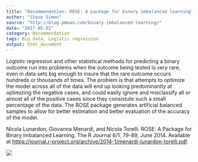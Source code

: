 ```yaml
---
title: "Recommendation: ROSE: A package for binary imbalanced learning"
author: "Steve Simon"
source: "http://blog.pmean.com/binary-imbalanced-learning/"
date: "2017-05-02"
category: Recommendation
tags: Big data, Logistic regression
output: html_document
---
```


Logistic regression and other statistical methods for predicting a
binary outcome run into problems when the outcome being tested is very
rare, even in data sets big enough to insure that the rare outcome
occurs hundreds or thousands of times. The problem is that attempts to
optimize the model across all of the data will end up looking
predominantly at optimizing the negative cases, and could easily ignore
and misclassify all or almost all of the positive cases since they
consistute such a small percentage of the data. The ROSE package
generates artificial balanced samples to allow for better estimation and
better evaluation of the accuracy of the model.

<!---More--->

Nicola Lunardon, Giovanna Menardi, and Nicola Torelli. ROSE: A Package
for Binary Imbalanced Learning. The R Journal 6/1, 79-89, June 2014.
Available at
<https://journal.r-project.org/archive/2014-1/menardi-lunardon-torelli.pdf>.

![](http://www.pmean.com/images/binary-imbalanced-learning01.png)




